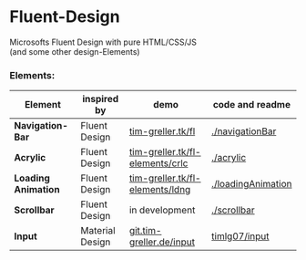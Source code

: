 # Fluent-Design
Microsofts Fluent Design with pure HTML/CSS/JS  
(and some other design-Elements)

### Elements:
| Element               | inspired by     | demo | code and readme |
| --------------------- | --------------- | ---- | ------ |
| __Navigation-Bar__    | Fluent Design   | [tim-greller.tk/fl](http://tim-greller.tk/fl) | [./navigationBar](navigationBar) |
| __Acrylic__           | Fluent Design   | [tim-greller.tk/fl-elements/crlc](http://tim-greller.tk/fl-elements/crlc/)| [./acrylic](acrylic) |
| __Loading Animation__ | Fluent Design   | [tim-greller.tk/fl-elements/ldng](http://tim-greller.tk/fl-elements/ldng/)| [./loadingAnimation](loadingAnimation) |
| __Scrollbar__         | Fluent Design   | in development | [./scrollbar](scrollbar) |
| __Input__             | Material Design | [git.tim-greller.de/input](https://tim-greller.de/git/input/)| [timlg07/input](https://github.com/timlg07/input) |
